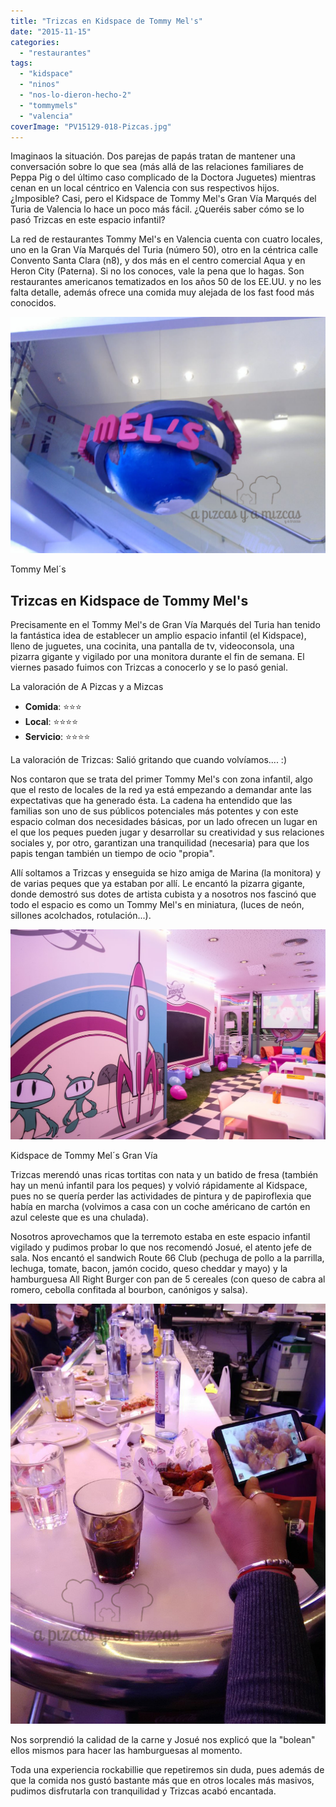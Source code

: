 ```yaml
---
title: "Trizcas en Kidspace de Tommy Mel's"
date: "2015-11-15"
categories:
  - "restaurantes"
tags:
  - "kidspace"
  - "ninos"
  - "nos-lo-dieron-hecho-2"
  - "tommymels"
  - "valencia"
coverImage: "PV15129-018-Pizcas.jpg"
---
```


Imaginaos la situación. Dos parejas de papás tratan de mantener una conversación sobre lo que sea (más allá de las relaciones familiares de Peppa Pig o del último caso complicado de la Doctora Juguetes) mientras cenan en un local céntrico en Valencia con sus respectivos hijos. ¿Imposible? Casi, pero el Kidspace de Tommy Mel's Gran Vía Marqués del Turia de Valencia lo hace un poco más fácil. ¿Queréis saber cómo se lo pasó Trizcas en este espacio infantil?

La red de restaurantes Tommy Mel's en Valencia cuenta con cuatro locales, uno en la Gran Vía Marqués del Turia (número 50), otro en la céntrica calle Convento Santa Clara (n8), y dos más en el centro comercial Aqua y en Heron City (Paterna). Si no los conoces, vale la pena que lo hagas. Son restaurantes americanos tematizados en los años 50 de los EE.UU. y no les falta detalle, además ofrece una comida muy alejada de los fast food más conocidos.

![](images/IMG_20151113_185809-Pizcas.jpg)

Tommy Mel´s

## Trizcas en Kidspace de Tommy Mel's

Precisamente en el Tommy Mel's de Gran Vía Marqués del Turia han tenido la fantástica idea de establecer un amplio espacio infantil (el Kidspace), lleno de juguetes, una cocinita, una pantalla de tv, videoconsola, una pizarra gigante y vigilado por una monitora durante el fin de semana. El viernes pasado fuimos con Trizcas a conocerlo y se lo pasó genial.

La valoración de A Pizcas y a Mizcas

- **Comida**: ⭐⭐⭐
- **Local**: ⭐⭐⭐⭐
- **Servicio**: ⭐⭐⭐⭐

La valoración de Trizcas: Salió gritando que cuando volvíamos.... :)

Nos contaron que se trata del primer Tommy Mel's con zona infantil, algo que el resto de locales de la red ya está empezando a demandar ante las expectativas que ha generado ésta. La cadena ha entendido que las familias son uno de sus públicos potenciales más potentes y con este espacio colman dos necesidades básicas, por un lado ofrecen un lugar en el que los peques pueden jugar y desarrollar su creatividad y sus relaciones sociales y, por otro, garantizan una tranquilidad (necesaria) para que los papis tengan también un tiempo de ocio "propia".

Allí soltamos a Trizcas y enseguida se hizo amiga de Marina (la monitora) y de varias peques que ya estaban por allí. Le encantó la pizarra gigante, donde demostró sus dotes de artista cubista y a nosotros nos fascinó que todo el espacio es como un Tommy Mel's en miniatura, (luces de neón, sillones acolchados, rotulación...).

![](images/PV15129-018-Pizcas.jpg)

Kidspace de Tommy Mel´s Gran Vía

Trizcas merendó unas ricas tortitas con nata y un batido de fresa (también hay un menú infantil para los peques) y volvió rápidamente al Kidspace, pues no se quería perder las actividades de pintura y de papiroflexia que había en marcha (volvimos a casa con un coche américano de cartón en azul celeste que es una chulada).

Nosotros aprovechamos que la terremoto estaba en este espacio infantil vigilado y pudimos probar lo que nos recomendó Josué, el atento jefe de sala. Nos encantó el sandwich Route 66 Club (pechuga de pollo a la parrilla, lechuga, tomate, bacon, jamón cocido, queso cheddar y mayo) y la hamburguesa All Right Burger con pan de 5 cereales (con queso de cabra al romero, cebolla confitada al bourbon, canónigos y salsa).

![](images/IMG_20151113_194258-Pizcas.jpg)

Nos sorprendió la calidad de la carne y Josué nos explicó que la "bolean" ellos mismos para hacer las hamburguesas al momento.

Toda una experiencia rockabillie que repetiremos sin duda, pues además de que la comida nos gustó bastante más que en otros locales más masivos, pudimos disfrutarla con tranquilidad y Trizcas acabó encantada.
